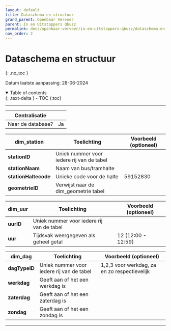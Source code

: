 ```yaml
---
layout: default
title: Dataschema en structuur
grand_parent: Openbaar Vervoer
parent: In en Uitstappers Qbuzz
permalink: docs/openbaar-vervoer/in-en-uitstappers-qbuzz/dataschema-en-structuur
nav_order: 2
---
```


# Dataschema en structuur 

{: .no_toc }

Datum laatste aanpassing: 28-06-2024

<details open markdown="block">
  <summary>
    Table of contents
  </summary>
  {: .text-delta }
- TOC
{:toc}
</details>

----

| Centralisatie     |      |
| ----------------- | ---- |
| Naar de database? | Ja   |

| dim_station          | Toelichting                               | Voorbeeld (optioneel) |
| -------------------- | ----------------------------------------- | --------------------- |
| **stationID**        | Uniek nummer voor iedere rij van de tabel |                       |
| **stationNaam**      | Naam van bus/tramhalte                    |                       |
| **stationHaltecode** | Unieke code voor de halte                 | 59152830              |
| **geometrieID**      | Verwijst naar de dim_geometrie tabel      |                       |

| dim_uur   | Toelichting                               | Voorbeeld (optioneel) |
| --------- | ----------------------------------------- | --------------------- |
| **uurID** | Uniek nummer voor iedere rij van de tabel |                       |
| **uur**   | Tijdsvak weergegeven als geheel getal     | 12 (12:00 - 12:59)    |

| dim_dag       | Toelichting                               | Voorbeeld (optioneel)                        |
| ------------- | ----------------------------------------- | -------------------------------------------- |
| **dagTypeID** | Uniek nummer voor iedere rij van de tabel | 1,2,3 voor werkdag, za en zo respectievelijk |
| **werkdag**   | Geeft aan of het een werkdag is           |                                              |
| **zaterdag**  | Geeft aan of het een zaterdag is          |                                              |
| **zondag**    | Geeft aan of het een zondag is            |                                              |

---

